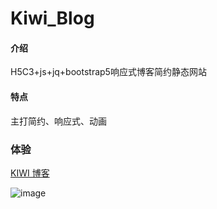 # Kiwi_Blog

#### 介绍

H5C3+js+jq+bootstrap5响应式博客简约静态网站

#### 特点

主打简约、响应式、动画 

### 体验

 [KIWI 博客](https://kiwi233333.github.io/Kiwi_Blog/)

![image](https://www.kiwi2333.top/wp-content/uploads/2023/02/blog.png)
